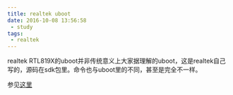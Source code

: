 ```yaml
---
title: realtek uboot
date: 2016-10-08 13:56:58
 - study
tags:
 - realtek
---
```

realtek RTL819X的uboot并非传统意义上大家据理解的uboot，这是realtek自己写的，源码在sdk包里。命令也与uboot里的不同，甚至是完全不一样。

参见[这里](https://wiki.openwrt.org/doc/techref/bootloader/realtek)
